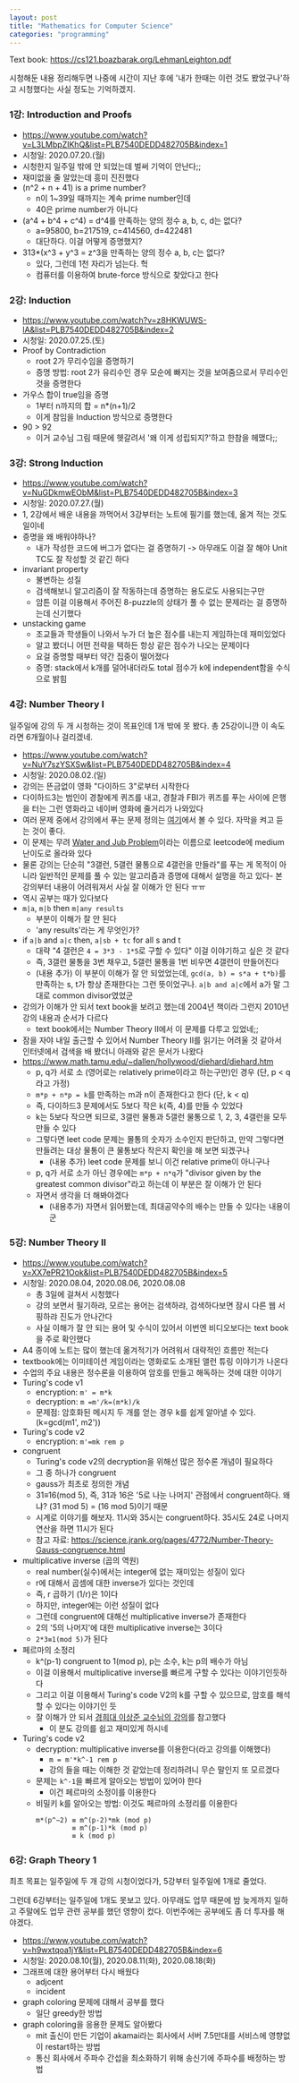 ```yaml
---
layout: post
title: "Mathematics for Computer Science"
categories: "programming"
---
```


Text book: https://cs121.boazbarak.org/LehmanLeighton.pdf

시청해둔 내용 정리해두면 나중에 시간이 지난 후에 '내가 한때는 이런 것도 봤었구나'하고 시청했다는 사실 정도는 기억하겠지.

### 1강: Introduction and Proofs

- https://www.youtube.com/watch?v=L3LMbpZIKhQ&list=PLB7540DEDD482705B&index=1
- 시청일: 2020.07.20.(월)
- 시청한지 일주일 밖에 안 되었는데 벌써 기억이 안난다;;
- 재미없을 줄 알았는데 흥미 진진했다
- (n^2 + n + 41) is a prime number?
    - n이 1~39일 때까지는 계속 prime number인데
    - 40은 prime number가 아니다
- (a^4 + b^4 + c^4) = d^4를 만족하는 양의 정수 a, b, c, d는 없다?
    - a=95800, b=217519, c=414560, d=422481
    - 대단하다. 이걸 어떻게 증명했지?
- 313\*(x^3 + y^3 = z^3을 만족하는 양의 정수 a, b, c는 없다?
    - 있다, 그런데 1천 자리가 넘는다. 헉
    - 컴퓨터를 이용하여 brute-force 방식으로 찾았다고 한다

### 2강: Induction

- https://www.youtube.com/watch?v=z8HKWUWS-lA&list=PLB7540DEDD482705B&index=2
- 시청일: 2020.07.25.(토)
- Proof by Contradiction
    - root 2가 무리수임을 증명하기
    - 증명 방법: root 2가 유리수인 경우 모순에 빠지는 것을 보여줌으로서 무리수인 것을 증명한다
- 가우스 합이 true임을 증명
    - 1부터 n까지의 합 = n\*(n+1)/2
    - 이게 참임을 Induction 방식으로 증명한다
- 90 > 92
    - 이거 교수님 그림 때문에 헷갈려서 '왜 이게 성립되지?'하고 한참을 헤맸다;;

### 3강: Strong Induction

- https://www.youtube.com/watch?v=NuGDkmwEObM&list=PLB7540DEDD482705B&index=3
- 시청일: 2020.07.27.(월)
- 1, 2강에서 배운 내용을 까먹어서 3강부터는 노트에 필기를 했는데, 옮겨 적는 것도 일이네
- 증명을 왜 배워야하나?
    - 내가 작성한 코드에 버그가 없다는 걸 증명하기 -> 아무래도 이걸 잘 해야 Unit TC도 잘 작성할 것 같긴 하다
- invariant property
    - 불변하는 성질
    - 검색해보니 알고리즘이 잘 작동하는데 증명하는 용도로도 사용되는구만
    - 암튼 이걸 이용해서 주어진 8-puzzle의 상태가 풀 수 없는 문제라는 걸 증명하는데 신기했다
- unstacking game
    - 조교들과 학생들이 나와서 누가 더 높은 점수를 내는지 게임하는데 재미있었다
    - 알고 봤더니 어떤 전략을 택하든 항상 같은 점수가 나오는 문제이다
    - 요걸 증명할 때부터 약간 집중이 떨어졌다
    - 증명: stack에서 k개를 덜어내더라도 total 점수가 k에 independent함을 수식으로 밝힘

### 4강: Number Theory I

일주일에 강의 두 개 시청하는 것이 목표인데 1개 밖에 못 봤다. 총 25강이니깐 이 속도라면 6개월이나 걸리겠네.

- https://www.youtube.com/watch?v=NuY7szYSXSw&list=PLB7540DEDD482705B&index=4
- 시청일: 2020.08.02.(일)
- 강의는 뜬금없이 영화 "다이하드 3"로부터 시작한다
- 다이하드3는 범인이 경찰에게 퀴즈를 내고, 경찰과 FBI가 퀴즈를 푸는 사이에 은행을 터는 그런 영화라고 네이버 영화에 줄거리가 나와있다
- 여러 문제 중에서 강의에서 푸는 문제 정의는 [여기](https://www.youtube.com/watch?v=NuY7szYSXSw&feature=youtu.be&t=205)에서 볼 수 있다. 자막을 켜고 듣는 것이 좋다.
- 이 문제는 무려 [Water and Jub Problem](https://leetcode.com/problems/water-and-jug-problem/)이라는 이름으로 leetcode에 medium 난이도로 올라와 있다
- 물론 강의는 단순히 "3갤런, 5갤런 물통으로 4갤런을 만들라"를 푸는 게 목적이 아니라 일반적인 문제를 풀 수 있는 알고리즘과 증명에 대해서 설명을 하고 있다- 본 강의부터 내용이 어려워져서 사실 잘 이해가 안 된다 ㅠㅠ
- 역시 공부는 때가 있다보다
- `m|a`, `m|b` then `m|any results`
    - 부분이 이해가 잘 안 된다
    - 'any results'라는 게 무엇인가?
- if `a|b` and `a|c` then, `a|sb + tc` for all s and t
    - 대략 "4 갤런은 `4 = 3*3 - 1*5`로 구할 수 있다" 이걸 이야기하고 싶은 것 같다
    - 즉, 3갤런 물통을 3번 채우고, 5갤런 물통을 1번 비우면 4갤런이 만들어진다
    - (내용 추가) 이 부분이 이해가 잘 안 되었었는데, `gcd(a, b) = s*a + t*b)`를 만족하는 s, t가 항상 존재한다는 그런 뜻이었구나. `a|b and a|c`에서 a가 말 그대로 common divisor였었군
- 강의가 이해가 안 되서 text book을 보려고 했는데 2004년 책이라 그런지 2010년 강의 내용과 순서가 다르다
    - text book에서는 Number Theory II에서 이 문제를 다루고 있었네;;
- 잠을 자야 내일 출근할 수 있어서 Number Theory II를 읽기는 어려울 것 같아서 인터넷에서 검색을 배 봤더니 아래와 같은 문서가 나왔다
- https://www.math.tamu.edu/~dallen/hollywood/diehard/diehard.htm
    - p, q가 서로 소 (영어로는 relatively prime이라고 하는구만)인 경우 (단, p < q라고 가정)
    - `m*p + n*p = k`를 만족하는 m과 n이 존재한다고 한다 (단, k < q)
    - 즉, 다이하드3 문제에서도 5보다 작은 k(즉, 4)를 만들 수 있었다
    - k는 5보다 작으면 되므로, 3갤런 물통과 5갤런 물통으로 1, 2, 3, 4갤런을 모두 만들 수 있다
    - 그렇다면 leet code 문제는 몰통의 숫자가 소수인지 판단하고, 만약 그렇다면 만들려는 대상 물통이 큰 물통보다 작은지 확인을 해 보면 되겠구나
        - (내용 추가) leet code 문제를 보니 이건 relative prime이 아니구나
    - p, q가 서로 소가 아닌 경우에는 `m*p + n*q`가 "divisor given by the greatest common divisor"라고 하는데 이 부분은 잘 이해가 안 된다
    - 자면서 생각을 더 해봐야겠다
        - (내용추가) 자면서 읽어봤는데, 최대공약수의 배수는 만들 수 있다는 내용이군

### 5강: Number Theory II

- https://www.youtube.com/watch?v=XX7ePR21Ook&list=PLB7540DEDD482705B&index=5
- 시청일: 2020.08.04, 2020.08.06, 2020.08.08
    - 총 3일에 걸쳐서 시청했다
    - 강의 보면서 필기하랴, 모르는 용어는 검색하랴, 검색하다보면 잠시 다른 웹 서핑하랴 진도가 안나간다
    - 사실 이해가 잘 안 되는 용어 및 수식이 있어서 이번엔 비디오보다는 text book을 주로 확인했다
- A4 종이에 노트는 많이 했는데 옮겨적기가 어려워서 대략적인 흐름만 적는다
- textbook에는 이미테이션 게임이라는 영화로도 소개된 앨런 튜링 이야기가 나온다
- 수업의 주요 내용은 정수론을 이용하여 암호를 만들고 해독하는 것에 대한 이야기
- Turing's code v1
    - encryption: `m' = m*k`
    - decryption: `m =m'/k=(m*k)/k`
    - 문제점: 암호화된 메시지 두 개를 얻는 경우 k를 쉽게 알아낼 수 있다. (k=gcd(m1', m2'))
- Turing's code v2
    - encryption: `m'=mk rem p`
- congruent
    - Turing's code v2의 decryption을 위해선 많은 정수론 개념이 필요하다
    - 그 중 하나가 congruent
    - gauss가 최초로 정의한 개념
    - 31≡16(mod 5), 즉, 31과 16은 '5로 나눈 나머지' 관점에서 congruent하다. 왜냐? (31 mod 5) = (16 mod 5)이기 때문
    - 시계로 이야기를 해보자. 11시와 35시는 congruent하다. 35시도 24로 나머지 연산을 하면 11시가 된다
    - 참고 자료: https://science.jrank.org/pages/4772/Number-Theory-Gauss-congruence.html
- multiplicative inverse (곱의 역원)
    - real number(실수)에서는 integer에 없는 재미있는 성질이 있다
    - r에 대해서 곱셈에 대한 inverse가 있다는 것인데
    - 즉, r 곱하기 (1/r)은 1이다
    - 하지만, integer에는 이런 성질이 없다
    - 그런데 congruent에 대해선 multiplicative inverse가 존재한다
    - 2의 '5의 나머지'에 대한 multiplicative inverse는 3이다
    - `2*3≡1(mod 5)`가 된다
- 페르마의 소정리
    - k^(p-1) congruent to 1(mod p), p는 소수, k는 p의 배수가 아님
    - 이걸 이용해서 multiplicative inverse를 빠르게 구할 수 있다는 이야기인듯하다
    - 그리고 이걸 이용해서 Turing's code V2의 k를 구할 수 있으므로, 암호를 해석할 수 있다는 이야기인 듯
    - 잘 이해가 안 되서 [경희대 이상준 교수님의 강의](https://youtu.be/sWJtKpYNzk0?t=848)를 참고했다
        - 이 분도 강의를 쉽고 재미있게 하시네 
- Turing's code v2
    - decryption: multiplicative inverse를 이용한다(라고 강의를 이해했다)
        - `m = m'*k^-1 rem p`
		- 강의 들을 때는 이해한 것 같았는데 정리하려니 무슨 말인지 또 모르겠다
    - 문제는 `k^-1`을 빠르게 알아오는 방법이 있어야 한다
        - 이건 페르마의 소정이를 이용한다
    - 비밀키 k를 알아오는 방법: 이것도 페르마의 소정리를 이용한다
		```
		m*(p^−2) ≡ m^(p-2)*mk (mod p)
				 ≡ m^(p-1)*k (mod p)
				 ≡ k (mod p)
		```
### 6강: Graph Theory 1

최초 목표는 일주일에 두 개 강의 시청이었다가, 5강부터 일주일에 1개로 줄었다.

그런데 6강부터는 일주일에 1개도 못보고 있다. 아무래도 업무 때문에 밤 늦게까지 일하고 주말에도 업무 관련 공부를 했던 영향이 컸다. 이번주에는 공부에도 좀 더 투자를 해야겠다.

- https://www.youtube.com/watch?v=h9wxtqoa1jY&list=PLB7540DEDD482705B&index=6
- 시청일: 2020.08.10(월), 2020.08.11(화), 2020.08.18(화)
- 그래프에 대한 용어부터 다시 배웠다
    - adjcent
    - incident
- graph coloring 문제에 대해서 공부를 했다
    - 일단 greedy한 방법
- graph coloring을 응용한 문제도 알아봤다
    - mit 출신이 만든 기업이 akamai라는 회사에서 서버 7.5만대를 서비스에 영향없이 restart하는 방법
    - 통신 회사에서 주파수 간섭을 최소화하기 위해 송신기에 주파수를 배정하는 방법


